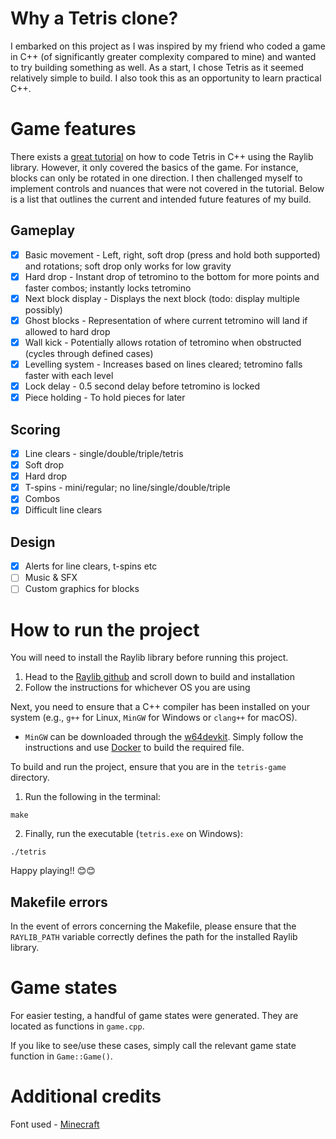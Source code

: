 # Why a Tetris clone?
I embarked on this project as I was inspired by my friend who coded a game in C++ (of significantly greater complexity compared to mine) and wanted to try building something as well. As a start, I chose Tetris as it seemed relatively simple to build. I also took this as an opportunity to learn practical C++.

# Game features
There exists a [great tutorial](https://www.youtube.com/watch?v=wVYKG_ch4yM) on how to code Tetris in C++ using the Raylib library. However, it only covered the basics of the game. For instance, blocks can only be rotated in one direction. I then challenged myself to implement controls and nuances that were not covered in the tutorial. Below is a list that outlines the current and intended future features of my build.

## Gameplay
- [x] Basic movement - Left, right, soft drop (press and hold both supported) and rotations; soft drop only works for low gravity
- [x] Hard drop - Instant drop of tetromino to the bottom for more points and faster combos; instantly locks tetromino
- [x] Next block display - Displays the next block (todo: display multiple possibly)
- [x] Ghost blocks - Representation of where current tetromino will land if allowed to hard drop
- [x] Wall kick - Potentially allows rotation of tetromino when obstructed (cycles through defined cases)
- [x] Levelling system - Increases based on lines cleared; tetromino falls faster with each level
- [x] Lock delay - 0.5 second delay before tetromino is locked
- [x] Piece holding - To hold pieces for later

## Scoring
- [x] Line clears - single/double/triple/tetris
- [x] Soft drop
- [x] Hard drop
- [x] T-spins - mini/regular; no line/single/double/triple
- [x] Combos
- [x] Difficult line clears

## Design
- [x] Alerts for line clears, t-spins etc
- [ ] Music & SFX
- [ ] Custom graphics for blocks

# How to run the project
You will need to install the Raylib library before running this project. 
1. Head to the [Raylib github](https://github.com/raysan5/raylib) and scroll down to build and installation
2. Follow the instructions for whichever OS you are using

Next, you need to ensure that a C++ compiler has been installed on your system (e.g., `g++` for Linux, `MinGW` for Windows or `clang++` for macOS).
- `MinGW` can be downloaded through the [w64devkit](https://github.com/skeeto/w64devkit/releases). Simply follow the instructions and use [Docker](https://www.docker.com/) to build the required file.

To build and run the project, ensure that you are in the `tetris-game` directory.
1. Run the following in the terminal:
```shell
make
```
2. Finally, run the executable (`tetris.exe` on Windows):
```shell
./tetris
```

Happy playing!! 😊​😊​

## Makefile errors
In the event of errors concerning the Makefile, please ensure that the `RAYLIB_PATH` variable correctly defines the path for the installed Raylib library.

# Game states
For easier testing, a handful of game states were generated. They are located as functions in `game.cpp`.

If you like to see/use these cases, simply call the relevant game state function in `Game::Game()`.

# Additional credits
Font used - [Minecraft](https://www.dafont.com/minecraft.font)
